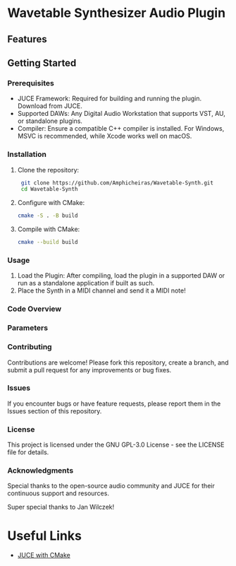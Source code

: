 # Wavetable Synthesizer Audio Plugin


## Features



## Getting Started
### Prerequisites

- JUCE Framework: Required for building and running the plugin. Download from JUCE.
- Supported DAWs: Any Digital Audio Workstation that supports VST, AU, or standalone plugins.
- Compiler: Ensure a compatible C++ compiler is installed. For Windows, MSVC is recommended, while Xcode works well on macOS.

### Installation

1. Clone the repository:
    ```sh
     git clone https://github.com/Amphicheiras/Wavetable-Synth.git
     cd Wavetable-Synth
    ```

2. Configure with CMake:
   ```sh
   cmake -S . -B build
   ```

3. Compile with CMake:
   ```sh
   cmake --build build
   ```

### Usage

1. Load the Plugin:
   After compiling, load the plugin in a supported DAW or run as a standalone application if built as such.
2. Place the Synth in a MIDI channel and send it a MIDI note!

### Code Overview


### Parameters


### Contributing

Contributions are welcome! Please fork this repository, create a branch, and submit a pull request for any improvements or bug fixes.

### Issues

If you encounter bugs or have feature requests, please report them in the Issues section of this repository.

### License

This project is licensed under the GNU GPL-3.0 License - see the LICENSE file for details.

### Acknowledgments

Special thanks to the open-source audio community and JUCE for their continuous support and resources.

Super special thanks to Jan Wilczek!

# Useful Links

- [JUCE with CMake](https://www.youtube.com/watch?v=Uq7Hwt18s3s)
